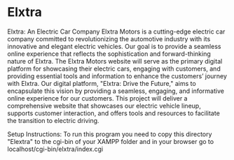 # Elxtra
Elxtra: An Electric Car Company
Elxtra Motors is a cutting-edge electric car company committed to revolutionizing the automotive industry with its innovative and elegant electric vehicles. Our goal is to provide a seamless online experience that reflects the sophistication and forward-thinking nature of Elxtra. The Elxtra Motors website will serve as the primary digital platform for showcasing their electric cars, engaging with customers, and providing essential tools and information to enhance the customers’ journey with Elxtra. Our digital platform, "Elxtra: Drive the Future," aims to encapsulate this vision by providing a seamless, engaging, and informative online experience for our customers. This project will deliver a comprehensive website that showcases our electric vehicle lineup, supports customer interaction, and offers tools and resources to facilitate the transition to electric driving.

Setup Instructions:
To run this program you need to copy this directory "Elextra" to the cgi-bin of your XAMPP folder and in your browser go to localhost/cgi-bin/elxtra/index.cgi
